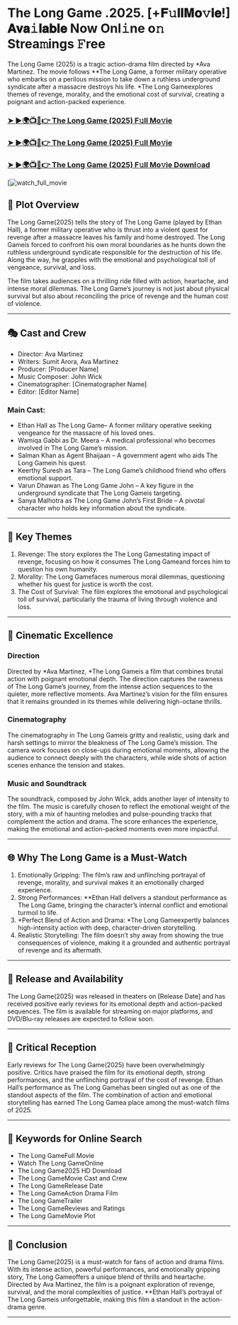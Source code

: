# The Long Game .2025. [+𝐅𝚞𝐥𝐥𝐌𝐨𝚟𝐢𝐞!] 𝐀𝐯𝐚𝚒𝐥𝐚𝐛𝐥𝐞 Now Onl𝚒ne o𝚗 Strea𝚖ings 𝙵ree

The Long Game (2025) is a tragic action-drama film directed by *Ava Martinez. The movie follows **The Long Game, a former military operative who embarks on a perilous mission to take down a ruthless underground syndicate after a massacre destroys his life. *The Long Gameexplores themes of revenge, morality, and the emotional cost of survival, creating a poignant and action-packed experience.

### [➤ ►🌍📺📱👉   The Long Game (2025) F𝚞ll Mo𝚟ie](https://rb.gy/mv5471)

### [➤ ►🌍📺📱👉   The Long Game (2025) F𝚞ll Mo𝚟ie](https://rb.gy/mv5471)

### [➤ ►🌍📺📱👉   The Long Game (2025) F𝚞ll Mo𝚟ie Downl𝚘ad](https://rb.gy/mv5471)

[![watch_full_movie](https://media.themoviedb.org/t/p/w533_and_h300_bestv2/v81YCuhRrsOHaBhxzdppsRTSLFS.jpg)

## 📖 Plot Overview

The Long Game(2025) tells the story of The Long Game (played by Ethan Hall), a former military operative who is thrust into a violent quest for revenge after a massacre leaves his family and home destroyed. The Long Gameis forced to confront his own moral boundaries as he hunts down the ruthless underground syndicate responsible for the destruction of his life. Along the way, he grapples with the emotional and psychological toll of vengeance, survival, and loss.

The film takes audiences on a thrilling ride filled with action, heartache, and intense moral dilemmas. The Long Game’s journey is not just about physical survival but also about reconciling the price of revenge and the human cost of violence.

---

## 🎭 Cast and Crew

- Director: Ava Martinez  
- Writers: Sumit Arora, Ava Martinez  
- Producer: [Producer Name]  
- Music Composer: John Wick  
- Cinematographer: [Cinematographer Name]  
- Editor: [Editor Name]  

### Main Cast:

- Ethan Hall as The Long Game– A former military operative seeking vengeance for the massacre of his loved ones.  
- Wamiqa Gabbi as Dr. Meera – A medical professional who becomes involved in The Long Game’s mission.  
- Salman Khan as Agent Bhaijaan – A government agent who aids The Long Gamein his quest.  
- Keerthy Suresh as Tara – The Long Game’s childhood friend who offers emotional support.  
- Varun Dhawan as The Long Game John – A key figure in the underground syndicate that The Long Gameis targeting.  
- Sanya Malhotra as The Long Game John’s First Bride – A pivotal character who holds key information about the syndicate.

---

## 🌟 Key Themes

1. Revenge: The story explores the The Long Gamestating impact of revenge, focusing on how it consumes The Long Gameand forces him to question his own humanity.  
2. Morality: The Long Gamefaces numerous moral dilemmas, questioning whether his quest for justice is worth the cost.  
3. The Cost of Survival: The film explores the emotional and psychological toll of survival, particularly the trauma of living through violence and loss.

---

## 🎥 Cinematic Excellence

### Direction  
Directed by *Ava Martinez, *The Long Gameis a film that combines brutal action with poignant emotional depth. The direction captures the rawness of The Long Game’s journey, from the intense action sequences to the quieter, more reflective moments. Ava Martinez’s vision for the film ensures that it remains grounded in its themes while delivering high-octane thrills.

### Cinematography  
The cinematography in The Long Gameis gritty and realistic, using dark and harsh settings to mirror the bleakness of The Long Game’s mission. The camera work focuses on close-ups during emotional moments, allowing the audience to connect deeply with the characters, while wide shots of action scenes enhance the tension and stakes.

### Music and Soundtrack  
The soundtrack, composed by John Wick, adds another layer of intensity to the film. The music is carefully chosen to reflect the emotional weight of the story, with a mix of haunting melodies and pulse-pounding tracks that complement the action and drama. The score enhances the experience, making the emotional and action-packed moments even more impactful.

---

## 🌐 Why The Long Game is a Must-Watch

1. Emotionally Gripping: The film’s raw and unflinching portrayal of revenge, morality, and survival makes it an emotionally charged experience.  
2. Strong Performances: **Ethan Hall delivers a standout performance as The Long Game, bringing the character’s internal conflict and emotional turmoil to life.  
3. *Perfect Blend of Action and Drama: *The Long Gameexpertly balances high-intensity action with deep, character-driven storytelling.  
4. Realistic Storytelling: The film doesn’t shy away from showing the true consequences of violence, making it a grounded and authentic portrayal of revenge and its aftermath.

---

## 📅 Release and Availability

The Long Game(2025) was released in theaters on [Release Date] and has received positive early reviews for its emotional depth and action-packed sequences. The film is available for streaming on major platforms, and DVD/Blu-ray releases are expected to follow soon.

---

## 📝 Critical Reception

Early reviews for The Long Game(2025) have been overwhelmingly positive. Critics have praised the film for its emotional depth, strong performances, and the unflinching portrayal of the cost of revenge. Ethan Hall’s performance as The Long Gamehas been singled out as one of the standout aspects of the film. The combination of action and emotional storytelling has earned The Long Gamea place among the must-watch films of 2025.

---

## 🔑 Keywords for Online Search

- The Long GameFull Movie  
- Watch The Long GameOnline  
- The Long Game2025 HD Download  
- The Long GameMovie Cast and Crew  
- The Long GameRelease Date  
- The Long GameAction Drama Film  
- The Long GameTrailer  
- The Long GameReviews and Ratings  
- The Long GameMovie Plot  

---

## 📢 Conclusion

The Long Game(2025) is a must-watch for fans of action and drama films. With its intense action, powerful performances, and emotionally gripping story, The Long Gameoffers a unique blend of thrills and heartache. Directed by Ava Martinez, the film is a poignant exploration of revenge, survival, and the moral complexities of justice. **Ethan Hall’s portrayal of The Long Gameis unforgettable, making this film a standout in the action-drama genre.

---
